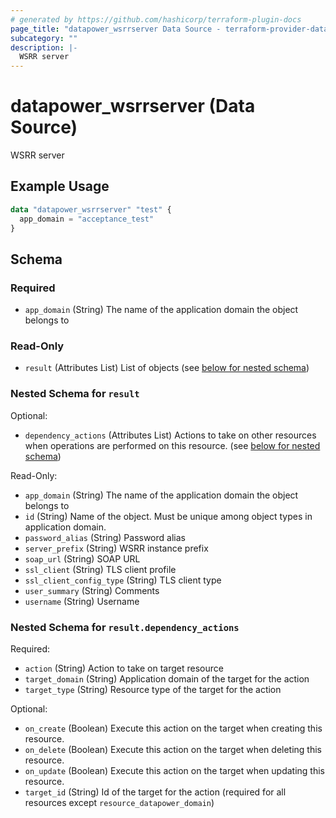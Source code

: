 ```yaml
---
# generated by https://github.com/hashicorp/terraform-plugin-docs
page_title: "datapower_wsrrserver Data Source - terraform-provider-datapower"
subcategory: ""
description: |-
  WSRR server
---
```


# datapower_wsrrserver (Data Source)

WSRR server

## Example Usage

```terraform
data "datapower_wsrrserver" "test" {
  app_domain = "acceptance_test"
}
```

<!-- schema generated by tfplugindocs -->
## Schema

### Required

- `app_domain` (String) The name of the application domain the object belongs to

### Read-Only

- `result` (Attributes List) List of objects (see [below for nested schema](#nestedatt--result))

<a id="nestedatt--result"></a>
### Nested Schema for `result`

Optional:

- `dependency_actions` (Attributes List) Actions to take on other resources when operations are performed on this resource. (see [below for nested schema](#nestedatt--result--dependency_actions))

Read-Only:

- `app_domain` (String) The name of the application domain the object belongs to
- `id` (String) Name of the object. Must be unique among object types in application domain.
- `password_alias` (String) Password alias
- `server_prefix` (String) WSRR instance prefix
- `soap_url` (String) SOAP URL
- `ssl_client` (String) TLS client profile
- `ssl_client_config_type` (String) TLS client type
- `user_summary` (String) Comments
- `username` (String) Username

<a id="nestedatt--result--dependency_actions"></a>
### Nested Schema for `result.dependency_actions`

Required:

- `action` (String) Action to take on target resource
- `target_domain` (String) Application domain of the target for the action
- `target_type` (String) Resource type of the target for the action

Optional:

- `on_create` (Boolean) Execute this action on the target when creating this resource.
- `on_delete` (Boolean) Execute this action on the target when deleting this resource.
- `on_update` (Boolean) Execute this action on the target when updating this resource.
- `target_id` (String) Id of the target for the action (required for all resources except `resource_datapower_domain`)
